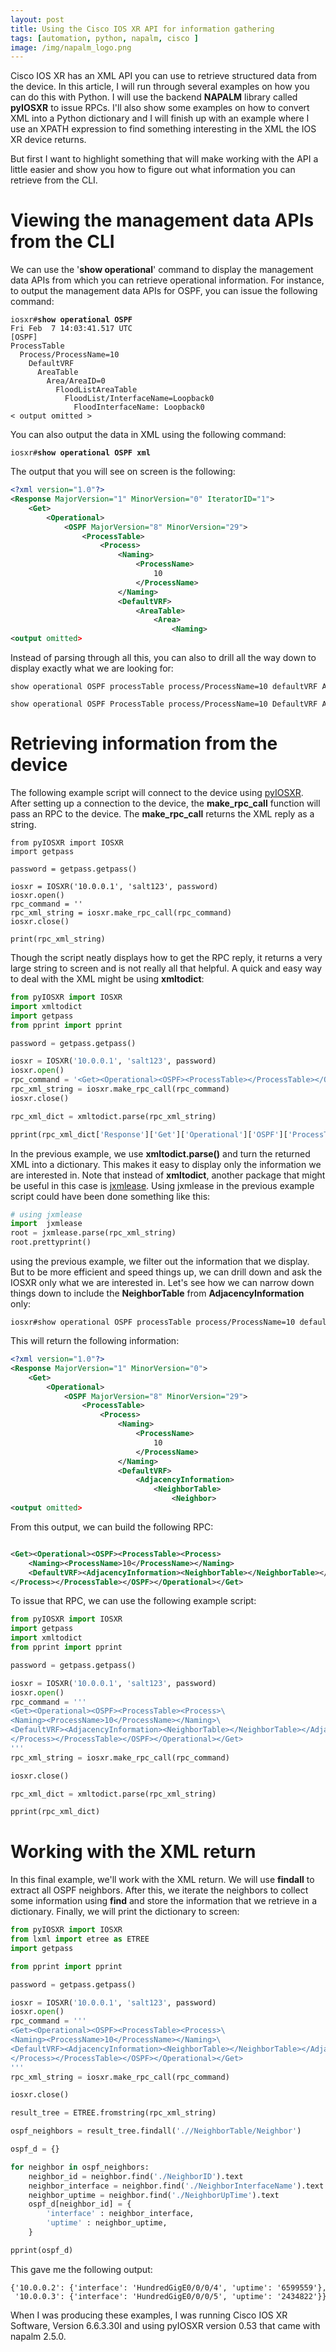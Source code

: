 ```yaml
---
layout: post
title: Using the Cisco IOS XR API for information gathering 
tags: [automation, python, napalm, cisco ]
image: /img/napalm_logo.png
---
```


Cisco IOS XR has an XML API you can use to retrieve structured data from the device. In this article, I will run through several examples on how you can do this with Python. I will use the backend <b>NAPALM</b> library called <b>pyIOSXR</b> to issue RPCs. I'll also show some examples on how to convert XML into a Python dictionary and I will finish up with an example where I use an XPATH expression to find something interesting in the XML the IOS XR device returns.

But first I want to highlight something that will make working with the API a little easier and show you how to figure out what information you can retrieve from the CLI.


Viewing the management data APIs from the CLI
=============================================

We can use the '<b>show operational</b>' command to display the management data APIs from which you can retrieve operational information. For instance, to output the management data APIs for OSPF, you can issue the following command:

<pre style="font-size:12px">
iosxr#<b>show operational OSPF</b>
Fri Feb  7 14:03:41.517 UTC
[OSPF]
ProcessTable
  Process/ProcessName=10
    DefaultVRF
      AreaTable
        Area/AreaID=0
          FloodListAreaTable
            FloodList/InterfaceName=Loopback0
              FloodInterfaceName: Loopback0
< output omitted > 
</pre>

You can also output the data in XML using the following command:

<pre style="font-size:12px">
iosxr#<b>show operational OSPF xml</b>
</pre>

The output that you will see on screen is the following:

```xml
<?xml version="1.0"?>
<Response MajorVersion="1" MinorVersion="0" IteratorID="1">
    <Get>
        <Operational>
            <OSPF MajorVersion="8" MinorVersion="29">
                <ProcessTable>
                    <Process>
                        <Naming>
                            <ProcessName>
                                10
                            </ProcessName>
                        </Naming>
                        <DefaultVRF>
                            <AreaTable>
                                <Area>
                                    <Naming>  
<output omitted>                                               
```


Instead of parsing through all this, you can also to drill all the way down to display exactly what we are looking for:

<pre style="font-size:12px">
show operational OSPF processTable process/ProcessName=10 defaultVRF AdjacencyInformation

show operational OSPF ProcessTable process/ProcessName=10 DefaultVRF AreaTable area/AreaID=0  InterfaceBriefTable
</pre>


Retrieving information from the device
======================================

The following example script will connect to the device using <a href="https://github.com/napalm-automation/napalm/blob/develop/napalm/pyIOSXR/iosxr.py" target="_blank">pyIOSXR</a>. After setting up a connection to the device, the <b>make_rpc_call</b> function will pass an RPC to the device. The <b>make_rpc_call</b> returns the XML reply as a string. 


<pre style="font-size:12px">
from pyIOSXR import IOSXR
import getpass

password = getpass.getpass() 

iosxr = IOSXR('10.0.0.1', 'salt123', password)
iosxr.open()
rpc_command = '<Get><Operational><OSPF><ProcessTable></ProcessTable></OSPF></Operational></Get>'
rpc_xml_string = iosxr.make_rpc_call(rpc_command)
iosxr.close()

print(rpc_xml_string)
</pre>

Though the script neatly displays how to get the RPC reply, it returns a very large string to screen and is not really all that helpful. A quick and easy way to deal with the XML might be using <b>xmltodict</b>:

```python
from pyIOSXR import IOSXR
import xmltodict
import getpass
from pprint import pprint

password = getpass.getpass() 

iosxr = IOSXR('10.0.0.1', 'salt123', password)
iosxr.open()
rpc_command = '<Get><Operational><OSPF><ProcessTable></ProcessTable></OSPF></Operational></Get>'
rpc_xml_string = iosxr.make_rpc_call(rpc_command)
iosxr.close()

rpc_xml_dict = xmltodict.parse(rpc_xml_string)

pprint(rpc_xml_dict['Response']['Get']['Operational']['OSPF']['ProcessTable']['Process']['DefaultVRF']['AdjacencyInformation'])
```

In the previous example, we use <b>xmltodict.parse()</b> and turn the returned XML into a dictionary. This makes it easy to display only the information we are interested in. Note that instead of <b>xmltodict</b>, another package that might be useful in this case is <a href="https://github.com/Juniper/jxmlease" target="_blank">jxmlease</a>. Using jxmlease in the previous example script could have been done something like this:


```python
# using jxmlease
import  jxmlease
root = jxmlease.parse(rpc_xml_string)
root.prettyprint()
```



using the previous example, we filter out the information that we display. But to be more efficient and speed things up, we can drill down and ask the IOSXR only what we are interested in. Let's see how we can narrow down things down to include the <b>NeighborTable</b> from <b>AdjacencyInformation</b> only:

<pre style="font-size:12px">
iosxr#show operational OSPF processTable process/ProcessName=10 defaultVRF AdjacencyInformation NeighborTable xml 
</pre>

This will return the following information:
```xml
<?xml version="1.0"?>
<Response MajorVersion="1" MinorVersion="0">
    <Get>
        <Operational>
            <OSPF MajorVersion="8" MinorVersion="29">
                <ProcessTable>
                    <Process>
                        <Naming>
                            <ProcessName>
                                10
                            </ProcessName>
                        </Naming>
                        <DefaultVRF>
                            <AdjacencyInformation>
                                <NeighborTable>
                                    <Neighbor>
<output omitted>
```


From this output, we can build the following RPC:

```xml

<Get><Operational><OSPF><ProcessTable><Process>
    <Naming><ProcessName>10</ProcessName></Naming>
    <DefaultVRF><AdjacencyInformation><NeighborTable></NeighborTable></AdjacencyInformation></DefaultVRF>
</Process></ProcessTable></OSPF></Operational></Get>

```


To issue that RPC, we can use the following example script:


```python
from pyIOSXR import IOSXR
import getpass
import xmltodict
from pprint import pprint

password = getpass.getpass() 

iosxr = IOSXR('10.0.0.1', 'salt123', password)
iosxr.open()
rpc_command = '''
<Get><Operational><OSPF><ProcessTable><Process>\
<Naming><ProcessName>10</ProcessName></Naming>\
<DefaultVRF><AdjacencyInformation><NeighborTable></NeighborTable></AdjacencyInformation></DefaultVRF>\
</Process></ProcessTable></OSPF></Operational></Get>
'''
rpc_xml_string = iosxr.make_rpc_call(rpc_command)

iosxr.close()

rpc_xml_dict = xmltodict.parse(rpc_xml_string)

pprint(rpc_xml_dict)

```


Working with the XML return
===========================

In this final example, we'll work with the XML return. We will use <b>findall</b> to extract all OSPF neighbors. After this, we iterate the neighbors to collect some information using <b>find</b> and store the information that we retrieve in a dictionary. Finally, we will print the dictionary to screen:

```python
from pyIOSXR import IOSXR
from lxml import etree as ETREE
import getpass

from pprint import pprint

password = getpass.getpass() 

iosxr = IOSXR('10.0.0.1', 'salt123', password)
iosxr.open()
rpc_command = '''
<Get><Operational><OSPF><ProcessTable><Process>\
<Naming><ProcessName>10</ProcessName></Naming>\
<DefaultVRF><AdjacencyInformation><NeighborTable></NeighborTable></AdjacencyInformation></DefaultVRF>\
</Process></ProcessTable></OSPF></Operational></Get>
'''
rpc_xml_string = iosxr.make_rpc_call(rpc_command)

iosxr.close()

result_tree = ETREE.fromstring(rpc_xml_string)

ospf_neighbors = result_tree.findall('.//NeighborTable/Neighbor')

ospf_d = {}

for neighbor in ospf_neighbors:
    neighbor_id = neighbor.find('./NeighborID').text
    neighbor_interface = neighbor.find('./NeighborInterfaceName').text
    neighbor_uptime = neighbor.find('./NeighborUpTime').text
    ospf_d[neighbor_id] = {
        'interface' : neighbor_interface,
        'uptime' : neighbor_uptime,
    }

pprint(ospf_d)
```


This gave me the following output:

<pre style="font-size:12px">
{'10.0.0.2': {'interface': 'HundredGigE0/0/0/4', 'uptime': '6599559'},
 '10.0.0.3': {'interface': 'HundredGigE0/0/0/5', 'uptime': '2434822'}}
</pre>


When I was producing these examples, I was running Cisco IOS XR Software, Version 6.6.3.30I and using pyIOSXR version 0.53 that came with napalm 2.5.0.


